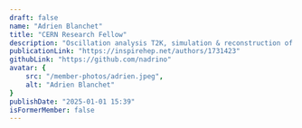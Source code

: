```yaml
---
draft: false
name: "Adrien Blanchet"
title: "CERN Research Fellow"
description: "Oscillation analysis T2K, simulation & reconstruction of ND280"
publicationLink: "https://inspirehep.net/authors/1731423"
githubLink: "https://github.com/nadrino"
avatar: {
    src: "/member-photos/adrien.jpeg",
    alt: "Adrien Blanchet"
}
publishDate: "2025-01-01 15:39"
isFormerMember: false
---
```

